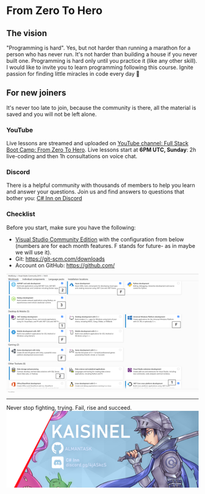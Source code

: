 # From Zero To Hero

## The vision

"Programming is hard". Yes, but not harder than running a marathon for a person who has never run. It's not harder than 
building a house if you never built one. Programming is hard only until you practice it (like any other skill). 
I would like to invite you to learn programming following this course. 
Ignite passion for finding little miracles in code every day 🙂

## For new joiners

It's never too late to join, because the community is there, all the material is saved
and you will not be left alone.

### YouTube

Live lessons are streamed and uploaded on [YouTube channel: Full Stack Boot Camp: From Zero To Hero](https://www.youtube.com/watch?v=Onfuqjn8h0w&list=PLbwOopTjJke49hTBrmz8ayxQj_Zro4zrg&ab_channel=Kaisinel).
Live lessons start at **6PM UTC, Sunday**: 2h live-coding and then 1h consultations on voice chat.

### Discord

There is a helpful community with thousands of members to help you learn and answer your questions. 
Join us and find answers to questions that bother you: [C# Inn on Discord](https://discord.gg/rCMKcUU)

### Checklist

Before you start, make sure you have the following:
- [Visual Studio Community Edition]( https://visualstudio.microsoft.com/vs/community/) with the configuration from below (numbers are for each month features. F stands for future- as in maybe we will use it).
- Git: https://git-scm.com/downloads
- Account on GitHub: https://github.com/

![Required Setup](res/Required-Setup.png)
___
Never stop fighting, trying. Fail, rise and succeed.
![Boot Camp Banner](res/kaisi_banner.png)
